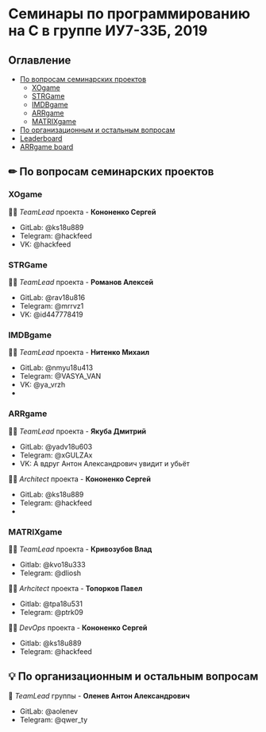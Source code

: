 # Семинары по программированию на С в группе ИУ7-33Б, 2019

## Оглавление

* [По вопросам семинарских проектов](#sems)
  * [XOgame](#xo)
  * [STRGame](#STRGame)
  * [IMDBgame](#rec)
  * [ARRgame](#arr)
  * [MATRIXgame](#matrix)
* [По организационным и остальным вопросам](#org)
* [Leaderboard](https://docs.google.com/spreadsheets/d/1r5wZ7WW5BFAgROaxf1SvH3cbg8OA8J4fSu6nSBqjfXE/edit?usp=sharing)
* [ARRgame board](https://docs.google.com/spreadsheets/d/1NsSevvCq2d52TNeedHo6OGtyP-unvljMqknLzyuJvmI/edit#gid=0)
## ✏ По вопросам семинарских проектов <a name="sems"></a>
### XOgame <a name="xo"></a>

👨‍💻 *TeamLead* проекта - **Кононенко Сергей** 
* GitLab: @ks18u889
* Telegram: @hackfeed
* VK: @hackfeed

### STRGame <a name="str"></a>

👨‍💻 *TeamLead* проекта - **Романов Алексей** 
* GitLab: @rav18u816
* Telegram: @mrrvz1
* VK: @id447778419

### IMDBgame <a name="rec"></a>

👨‍💻 *TeamLead* проекта - **Нитенко Михаил**
* GitLab: @nmyu18u413
* Telegram: @VASYA_VAN
* VK: @ya_vrzh
* 
### ARRgame <a name="arr"></a>

👨‍💻 *TeamLead* проекта - **Якуба Дмитрий**
* GitLab: @yadv18u603
* Telegram: @xGULZAx
* VK: А вдруг Антон Александрович увидит и убьёт

👨‍💻 *Architect* проекта - **Кононенко Сергей** 
* GitLab: @ks18u889
* Telegram: @hackfeed
* 
### MATRIXgame <a name="matrix"></a>

👨‍💻 *TeamLead* проекта - **Кривозубов Влад**
* Gitlab: @kvo18u333
* Telegram: @dliosh
 
👨‍💻 *Arhcitect* проекта - **Топорков Павел**
* Gitlab: @tpa18u531
* Telegram: @ptrk09

👨‍💻 *DevOps* проекта - **Кононенко Сергей**
* Gitlab: @ks18u889
* Telegram: @hackfeed

## 💡 По организационным и остальным вопросам <a name="org"></a>

🦌 *TeamLead* группы - **Оленев Антон Александрович**
* GitLab: @aolenev
* Telegram: @qwer_ty
